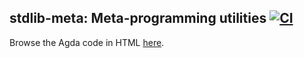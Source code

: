 ## stdlib-meta: Meta-programming utilities [![CI](https://github.com/omelkonian/stdlib-meta/workflows/CI/badge.svg)](https://github.com/omelkonian/stdlib-meta/actions)

Browse the Agda code in HTML [here](https://omelkonian.github.io/stdlib-meta).
